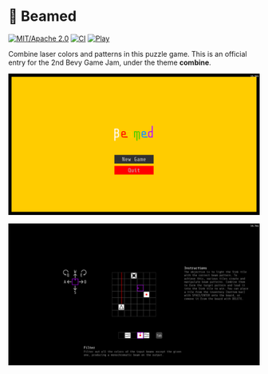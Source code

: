 # 🔦 Beamed

[![MIT/Apache 2.0](https://img.shields.io/badge/License-MIT%2FApache-blue.svg)](./LICENSE)
[![CI](https://github.com/djeedai/combine/actions/workflows/ci.yaml/badge.svg)](https://github.com/djeedai/combine/actions/workflows/ci.yaml)
[![Play](https://img.shields.io/badge/PlayOnline-itch.io-ff69b4)](https://djee.itch.io/beamed)

Combine laser colors and patterns in this puzzle game. This is an official entry for the 2nd Bevy Game Jam, under the theme **combine**.

![Beamed](media/screenshot1.png)

![Beamed](media/screenshot2.png)
